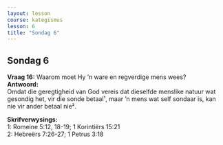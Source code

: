 ```yaml
---
layout: lesson
course: kategismus
lesson: 6
title: "Sondag 6"
---
```


## Sondag 6

**Vraag 16:** Waarom moet Hy ’n ware en regverdige mens wees?  
**Antwoord:**  
Omdat die geregtigheid van God vereis dat dieselfde menslike natuur wat gesondig het, vir die sonde betaal¹, maar ’n mens wat self sondaar is, kan nie vir ander betaal nie².

**Skrifverwysings:**  
1: Romeine 5:12, 18-19; 1 Korintiërs 15:21  
2: Hebreërs 7:26-27; 1 Petrus 3:18